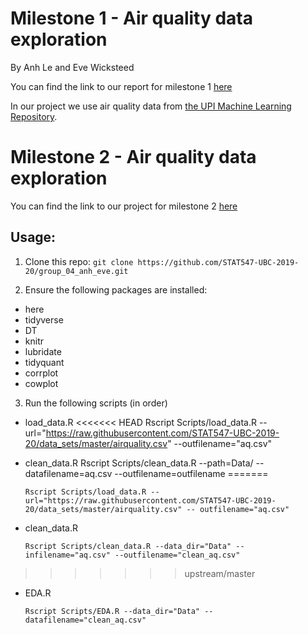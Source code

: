 # Milestone 1 - Air quality data exploration
By Anh Le and Eve Wicksteed

You can find the link to our report for milestone 1 [here](https://stat547-ubc-2019-20.github.io/group_04_anh_eve/Docs/milestone1.html)

In our project we use air quality data from [the UPI Machine Learning Repository](https://archive.ics.uci.edu/ml/datasets/Air+Quality).



# Milestone 2 - Air quality data exploration

You can find the link to our project for milestone 2 [here](https://stat547-ubc-2019-20.github.io/group_04_anh_eve/Docs/milestone2.html)

## Usage:

1. Clone this repo:
  `git clone https://github.com/STAT547-UBC-2019-20/group_04_anh_eve.git`

2. Ensure the following packages are installed:
- here
- tidyverse
- DT
- knitr
- lubridate
- tidyquant
- corrplot
- cowplot

3. Run the following scripts (in order)

- load_data.R
<<<<<<< HEAD
Rscript Scripts/load_data.R --url="https://raw.githubusercontent.com/STAT547-UBC-2019-20/data_sets/master/airquality.csv" --outfilename="aq.csv"

- clean_data.R
Rscript Scripts/clean_data.R --path=Data/ --datafilename=aq.csv --outfilename=outfilename
=======

  `Rscript Scripts/load_data.R --url="https://raw.githubusercontent.com/STAT547-UBC-2019-20/data_sets/master/airquality.csv" -- outfilename="aq.csv"`

- clean_data.R

  `Rscript Scripts/clean_data.R --data_dir="Data" --infilename="aq.csv" --outfilename="clean_aq.csv"`
>>>>>>> upstream/master

- EDA.R

  `Rscript Scripts/EDA.R --data_dir="Data" --datafilename="clean_aq.csv"`






